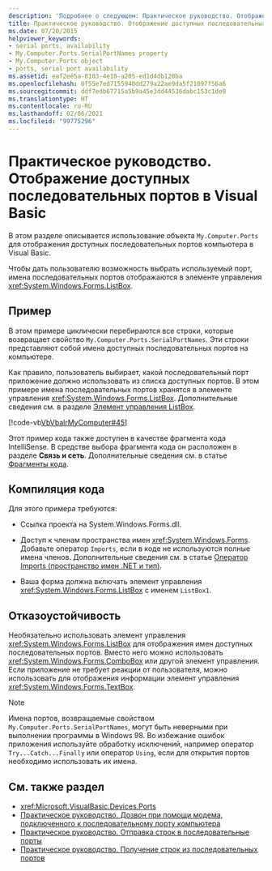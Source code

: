 ```yaml
---
description: 'Подробнее о следующем: Практическое руководство. Отображение доступных последовательных портов в Visual Basic'
title: Практическое руководство. Отображение доступных последовательных портов
ms.date: 07/20/2015
helpviewer_keywords:
- serial ports, availability
- My.Computer.Ports.SerialPortNames property
- My.Computer.Ports object
- ports, serial port availability
ms.assetid: eaf2ee5a-8103-4e10-a205-ed1d4db120ba
ms.openlocfilehash: 0f55e7ed7155940dd279a22ae9da5f21097f56a6
ms.sourcegitcommit: ddf7edb67715a5b9a45e3dd44536dabc153c1de0
ms.translationtype: HT
ms.contentlocale: ru-RU
ms.lasthandoff: 02/06/2021
ms.locfileid: "99775296"
---
```

# <a name="how-to-show-available-serial-ports-in-visual-basic"></a>Практическое руководство. Отображение доступных последовательных портов в Visual Basic

В этом разделе описывается использование объекта `My.Computer.Ports` для отображения доступных последовательных портов компьютера в Visual Basic.  
  
 Чтобы дать пользователю возможность выбрать используемый порт, имена последовательных портов отображаются в элементе управления <xref:System.Windows.Forms.ListBox>.  
  
## <a name="example"></a>Пример  

 В этом примере циклически перебираются все строки, которые возвращает свойство `My.Computer.Ports.SerialPortNames`. Эти строки представляют собой имена доступных последовательных портов на компьютере.  
  
 Как правило, пользователь выбирает, какой последовательный порт приложение должно использовать из списка доступных портов. В этом примере имена последовательных портов хранятся в элементе управления <xref:System.Windows.Forms.ListBox>. Дополнительные сведения см. в разделе [Элемент управления ListBox](/dotnet/desktop/winforms/controls/listbox-control-windows-forms).  
  
 [!code-vb[VbVbalrMyComputer#45](~/samples/snippets/visualbasic/VS_Snippets_VBCSharp/VbVbalrMyComputer/VB/Class2.vb#45)]  
  
 Этот пример кода также доступен в качестве фрагмента кода IntelliSense. В средстве выбора фрагмента кода он расположен в разделе **Связь и сеть**. Дополнительные сведения см. в статье [Фрагменты кода](/visualstudio/ide/code-snippets).  
  
## <a name="compiling-the-code"></a>Компиляция кода  

 Для этого примера требуются:  
  
- Ссылка проекта на System.Windows.Forms.dll.  
  
- Доступ к членам пространства имен <xref:System.Windows.Forms>. Добавьте оператор `Imports`, если в коде не используются полные имена членов. Дополнительные сведения см. в статье [Оператор Imports (пространство имен .NET и тип)](../../../language-reference/statements/imports-statement-net-namespace-and-type.md).  
  
- Ваша форма должна включать элемент управления <xref:System.Windows.Forms.ListBox> с именем `ListBox1`.  
  
## <a name="robust-programming"></a>Отказоустойчивость  

 Необязательно использовать элемент управления <xref:System.Windows.Forms.ListBox> для отображения имен доступных последовательных портов. Вместо него можно использовать <xref:System.Windows.Forms.ComboBox> или другой элемент управления. Если приложение не требует реакции от пользователя, можно использовать для отображения информации элемент управления <xref:System.Windows.Forms.TextBox>.  
  
> [!NOTE]
> Имена портов, возвращаемые свойством `My.Computer.Ports.SerialPortNames`, могут быть неверными при выполнении программы в Windows 98. Во избежание ошибок приложения используйте обработку исключений, например оператор `Try...Catch...Finally` или оператор `Using`, если для открытия портов необходимо использовать их имена.  
  
## <a name="see-also"></a>См. также раздел

- <xref:Microsoft.VisualBasic.Devices.Ports>
- [Практическое руководство. Дозвон при помощи модема, подключенного к последовательному порту компьютера](how-to-dial-modems-attached-to-serial-ports.md)
- [Практическое руководство. Отправка строк в последовательные порты](how-to-send-strings-to-serial-ports.md)
- [Практическое руководство. Получение строк из последовательных портов](how-to-receive-strings-from-serial-ports.md)
